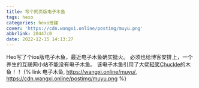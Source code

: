 ```yaml
---
title: 写个网页版电子木鱼
tags: hexo
categories: hexo搭建
cover: 'https://cdn.wangxi.online/postimg/muyu.png'
abbrlink: 20447c0
date: 2022-12-15 14:13:27
---
```

Heo写了个ios版电子木鱼，最近电子木鱼确实挺火。
必须也给博客安排上，一个养生的互联网小站不能没有电子木鱼。 
该电子木鱼引用了大佬[轻笑Chuckle](https://www.chuckle.top/)的木鱼！！
{% link 电子木鱼, https://wangxi.online/muyu/, https://cdn.wangxi.online/postimg/muyu.png %}

